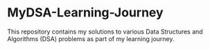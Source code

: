 # MyDSA-Learning-Journey
This repository contains my solutions to various Data Structures and Algorithms (DSA) problems as part of my learning journey.
